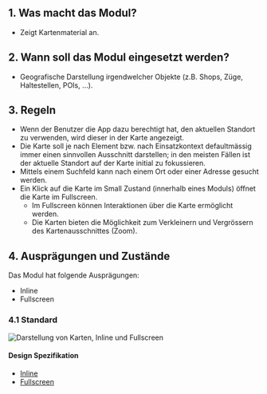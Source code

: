 ## 1. Was macht das Modul?
*   Zeigt Kartenmaterial an.

## 2. Wann soll das Modul eingesetzt werden?
*   Geografische Darstellung irgendwelcher Objekte (z.B. Shops, Züge, Haltestellen, POIs, ...).

## 3. Regeln
*   Wenn der Benutzer die App dazu berechtigt hat, den aktuellen Standort zu verwenden, wird dieser in der Karte angezeigt.
*   Die Karte soll je nach Element bzw. nach Einsatzkontext defaultmässig immer einen sinnvollen Ausschnitt darstellen; in den meisten Fällen ist der aktuelle Standort auf der Karte initial zu fokussieren.
*   Mittels einem Suchfeld kann nach einem Ort oder einer Adresse gesucht werden.
*   Ein Klick auf die Karte im Small Zustand (innerhalb eines Moduls) öffnet die Karte im Fullscreen.
    *   Im Fullscreen können Interaktionen über die Karte ermöglicht werden.
    *   Die Karten bieten die Möglichkeit zum Verkleinern und Vergrössern des Kartenausschnittes (Zoom).

## 4. Ausprägungen und Zustände
Das Modul hat folgende Ausprägungen:
*   Inline
*   Fullscreen

### 4.1 Standard
![Darstellung von Karten, Inline und Fullscreen](https://raw.githubusercontent.com/sbb-design-systems/design-system-mobile-documentation/master/documentation/modules/map/images/MM13_Karte.png 'class: image')

#### Design Spezifikation
*   [Inline](https://sbb.invisionapp.com/d/main#/console/14051805/322943572/inspect)
*   [Fullscreen](https://sbb.invisionapp.com/d/main#/console/14051805/322943573/inspect)